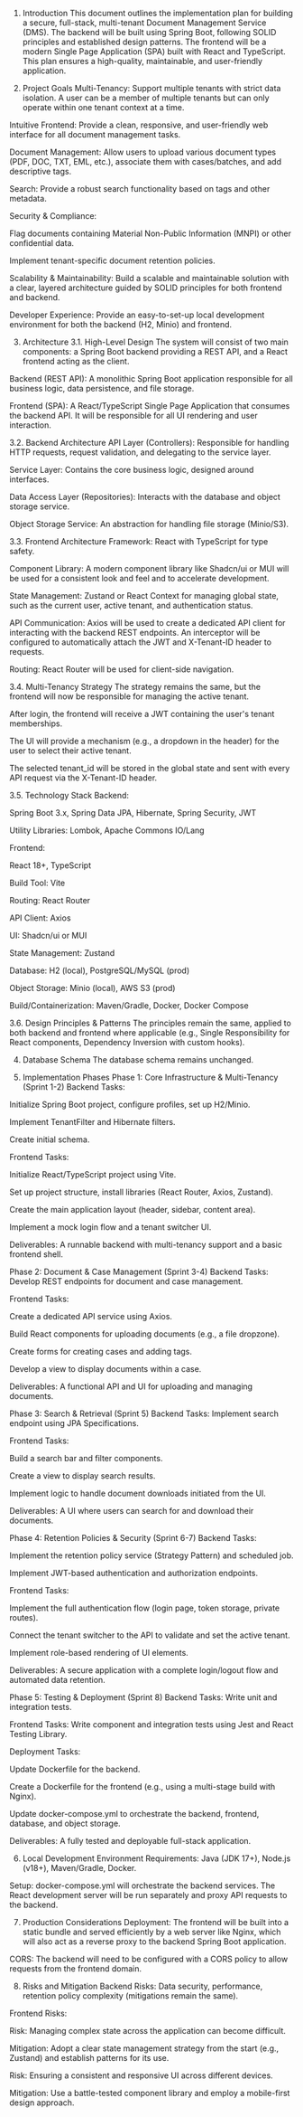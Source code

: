 1. Introduction
This document outlines the implementation plan for building a secure, full-stack, multi-tenant Document Management Service (DMS). The backend will be built using Spring Boot, following SOLID principles and established design patterns. The frontend will be a modern Single Page Application (SPA) built with React and TypeScript. This plan ensures a high-quality, maintainable, and user-friendly application.

2. Project Goals
Multi-Tenancy: Support multiple tenants with strict data isolation. A user can be a member of multiple tenants but can only operate within one tenant context at a time.

Intuitive Frontend: Provide a clean, responsive, and user-friendly web interface for all document management tasks.

Document Management: Allow users to upload various document types (PDF, DOC, TXT, EML, etc.), associate them with cases/batches, and add descriptive tags.

Search: Provide a robust search functionality based on tags and other metadata.

Security & Compliance:

Flag documents containing Material Non-Public Information (MNPI) or other confidential data.

Implement tenant-specific document retention policies.

Scalability & Maintainability: Build a scalable and maintainable solution with a clear, layered architecture guided by SOLID principles for both frontend and backend.

Developer Experience: Provide an easy-to-set-up local development environment for both the backend (H2, Minio) and frontend.

3. Architecture
3.1. High-Level Design
The system will consist of two main components: a Spring Boot backend providing a REST API, and a React frontend acting as the client.

Backend (REST API): A monolithic Spring Boot application responsible for all business logic, data persistence, and file storage.

Frontend (SPA): A React/TypeScript Single Page Application that consumes the backend API. It will be responsible for all UI rendering and user interaction.

3.2. Backend Architecture
API Layer (Controllers): Responsible for handling HTTP requests, request validation, and delegating to the service layer.

Service Layer: Contains the core business logic, designed around interfaces.

Data Access Layer (Repositories): Interacts with the database and object storage service.

Object Storage Service: An abstraction for handling file storage (Minio/S3).

3.3. Frontend Architecture
Framework: React with TypeScript for type safety.

Component Library: A modern component library like Shadcn/ui or MUI will be used for a consistent look and feel and to accelerate development.

State Management: Zustand or React Context for managing global state, such as the current user, active tenant, and authentication status.

API Communication: Axios will be used to create a dedicated API client for interacting with the backend REST endpoints. An interceptor will be configured to automatically attach the JWT and X-Tenant-ID header to requests.

Routing: React Router will be used for client-side navigation.

3.4. Multi-Tenancy Strategy
The strategy remains the same, but the frontend will now be responsible for managing the active tenant.

After login, the frontend will receive a JWT containing the user's tenant memberships.

The UI will provide a mechanism (e.g., a dropdown in the header) for the user to select their active tenant.

The selected tenant_id will be stored in the global state and sent with every API request via the X-Tenant-ID header.

3.5. Technology Stack
Backend:

Spring Boot 3.x, Spring Data JPA, Hibernate, Spring Security, JWT

Utility Libraries: Lombok, Apache Commons IO/Lang

Frontend:

React 18+, TypeScript

Build Tool: Vite

Routing: React Router

API Client: Axios

UI: Shadcn/ui or MUI

State Management: Zustand

Database: H2 (local), PostgreSQL/MySQL (prod)

Object Storage: Minio (local), AWS S3 (prod)

Build/Containerization: Maven/Gradle, Docker, Docker Compose

3.6. Design Principles & Patterns
The principles remain the same, applied to both backend and frontend where applicable (e.g., Single Responsibility for React components, Dependency Inversion with custom hooks).

4. Database Schema
The database schema remains unchanged.

5. Implementation Phases
Phase 1: Core Infrastructure & Multi-Tenancy (Sprint 1-2)
Backend Tasks:

Initialize Spring Boot project, configure profiles, set up H2/Minio.

Implement TenantFilter and Hibernate filters.

Create initial schema.

Frontend Tasks:

Initialize React/TypeScript project using Vite.

Set up project structure, install libraries (React Router, Axios, Zustand).

Create the main application layout (header, sidebar, content area).

Implement a mock login flow and a tenant switcher UI.

Deliverables: A runnable backend with multi-tenancy support and a basic frontend shell.

Phase 2: Document & Case Management (Sprint 3-4)
Backend Tasks: Develop REST endpoints for document and case management.

Frontend Tasks:

Create a dedicated API service using Axios.

Build React components for uploading documents (e.g., a file dropzone).

Create forms for creating cases and adding tags.

Develop a view to display documents within a case.

Deliverables: A functional API and UI for uploading and managing documents.

Phase 3: Search & Retrieval (Sprint 5)
Backend Tasks: Implement search endpoint using JPA Specifications.

Frontend Tasks:

Build a search bar and filter components.

Create a view to display search results.

Implement logic to handle document downloads initiated from the UI.

Deliverables: A UI where users can search for and download their documents.

Phase 4: Retention Policies & Security (Sprint 6-7)
Backend Tasks:

Implement the retention policy service (Strategy Pattern) and scheduled job.

Implement JWT-based authentication and authorization endpoints.

Frontend Tasks:

Implement the full authentication flow (login page, token storage, private routes).

Connect the tenant switcher to the API to validate and set the active tenant.

Implement role-based rendering of UI elements.

Deliverables: A secure application with a complete login/logout flow and automated data retention.

Phase 5: Testing & Deployment (Sprint 8)
Backend Tasks: Write unit and integration tests.

Frontend Tasks: Write component and integration tests using Jest and React Testing Library.

Deployment Tasks:

Update Dockerfile for the backend.

Create a Dockerfile for the frontend (e.g., using a multi-stage build with Nginx).

Update docker-compose.yml to orchestrate the backend, frontend, database, and object storage.

Deliverables: A fully tested and deployable full-stack application.

6. Local Development Environment
Requirements: Java (JDK 17+), Node.js (v18+), Maven/Gradle, Docker.

Setup: docker-compose.yml will orchestrate the backend services. The React development server will be run separately and proxy API requests to the backend.

7. Production Considerations
Deployment: The frontend will be built into a static bundle and served efficiently by a web server like Nginx, which will also act as a reverse proxy to the backend Spring Boot application.

CORS: The backend will need to be configured with a CORS policy to allow requests from the frontend domain.

8. Risks and Mitigation
Backend Risks: Data security, performance, retention policy complexity (mitigations remain the same).

Frontend Risks:

Risk: Managing complex state across the application can become difficult.

Mitigation: Adopt a clear state management strategy from the start (e.g., Zustand) and establish patterns for its use.

Risk: Ensuring a consistent and responsive UI across different devices.

Mitigation: Use a battle-tested component library and employ a mobile-first design approach.
